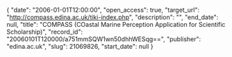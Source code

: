 {
  "date": "2006-01-01T12:00:00", 
  "open_access": true, 
  "target_url": "http://compass.edina.ac.uk/tiki-index.php", 
  "description": "", 
  "end_date": null, 
  "title": "COMPASS (COastal Marine Perception Application for Scientific Scholarship)", 
  "record_id": "20060101T120000/a751mmSQW1wn50dhhWESqg==", 
  "publisher": "edina.ac.uk", 
  "slug": 21069826, 
  "start_date": null
}

